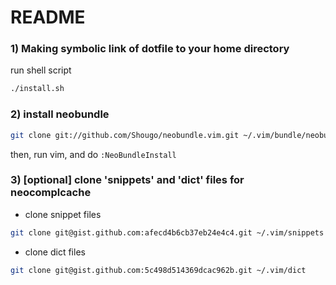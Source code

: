 README
====

### 1) Making symbolic link of dotfile to your home directory

run shell script

```bash
./install.sh
```
### 2) install neobundle
 
```bash
git clone git://github.com/Shougo/neobundle.vim.git ~/.vim/bundle/neobundle.vim
```

then, run vim, and do `:NeoBundleInstall` 

### 3) [optional] clone 'snippets' and 'dict' files for neocomplcache

* clone snippet files

```bash
git clone git@gist.github.com:afecd4b6cb37eb24e4c4.git ~/.vim/snippets
```

* clone dict files

```bash
git clone git@gist.github.com:5c498d514369dcac962b.git ~/.vim/dict
```
